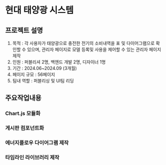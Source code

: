 # 현대 태양광 시스템
## 프로젝트 설명 
1. 목적 : 각 사용자가 태양광으로 충전한 전기의 소비내역을 표 및 다이어그램으로 확인할 수 있으며, 관리자 페이지로 모델 등록및 사용을 제어할 수 있는 관리자 페이지 제작  
2. 인원 : 퍼블리셔 2명, 백엔드 개발 2명, 디자이너 1명
3. 기간 : 2024.06~2024.09 (3개월)
4. 페이지 규모 : 56페이지
5. 팀내 역할 : 퍼블리싱 및 UI팀 리딩 

## 주요작업내용 
### Chart.js 모듈화


### 게시판 컴포넌트화 
### 에너지플로우 다이어그램 제작
### 타임라인 라이브러리 제작 
###
